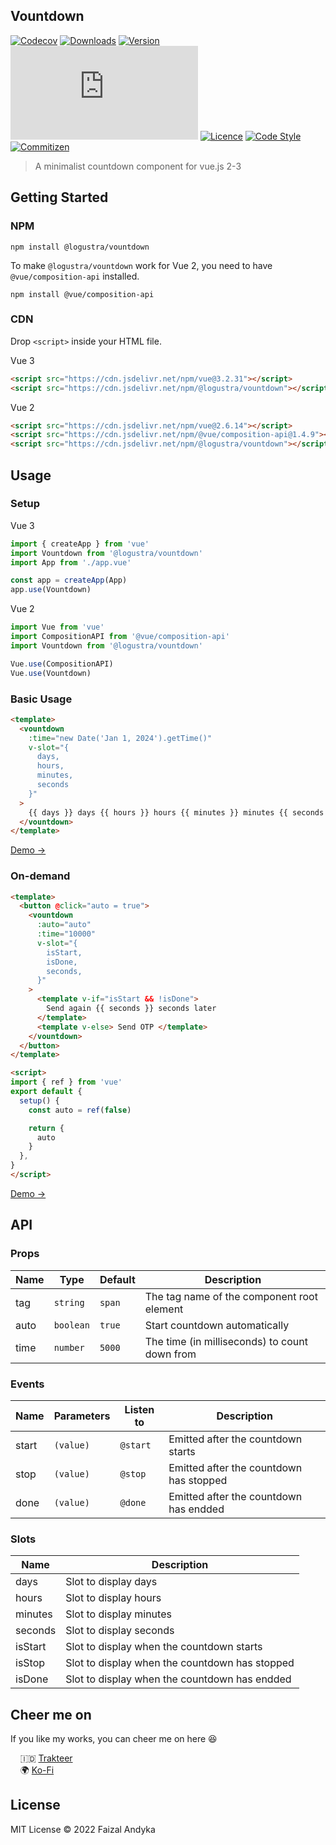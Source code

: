 ## Vountdown

[![Codecov](https://img.shields.io/codecov/c/github/logustra/vountdown)](https://codecov.io/github/logustra/vountdown?branch=master)
[![Downloads](https://img.shields.io/npm/dm/@logustra/vountdown)](https://npmcharts.com/compare/@logustra/vountdown?minimal=true)
[![Version](https://img.shields.io/npm/v/@logustra/vountdown)](https://www.npmjs.com/package/@logustra/vountdown)
[![Gzip Size](https://img.badgesize.io/https://unpkg.com/@logustra/vountdown/dist/index.umd.js?compression=gzip)](https://unpkg.com/@logustra/vountdown/dist/index.umd.js)
[![Licence](https://img.shields.io/npm/l/@logustra/vountdown)](https://www.npmjs.com/package/@logustra/vountdown)
[![Code Style](https://img.shields.io/badge/code_style-standard-brightgreen.svg)](https://standardjs.com)
[![Commitizen](https://img.shields.io/badge/commitizen-friendly-brightgreen.svg)](http://commitizen.github.io/cz-cli)

> A minimalist countdown component for vue.js 2-3

## Getting Started
### NPM

```shell
npm install @logustra/vountdown
```

To make `@logustra/vountdown` work for Vue 2, you need to have `@vue/composition-api` installed.

```shell
npm install @vue/composition-api
```

### CDN
Drop `<script>` inside your HTML file.

Vue 3
```html
<script src="https://cdn.jsdelivr.net/npm/vue@3.2.31"></script>
<script src="https://cdn.jsdelivr.net/npm/@logustra/vountdown"></script>
```

Vue 2
```html
<script src="https://cdn.jsdelivr.net/npm/vue@2.6.14"></script>
<script src="https://cdn.jsdelivr.net/npm/@vue/composition-api@1.4.9"></script>
<script src="https://cdn.jsdelivr.net/npm/@logustra/vountdown"></script>
```

## Usage
### Setup
Vue 3
```js
import { createApp } from 'vue'
import Vountdown from '@logustra/vountdown'
import App from './app.vue'

const app = createApp(App)
app.use(Vountdown)
```

Vue 2
```js
import Vue from 'vue'
import CompositionAPI from '@vue/composition-api'
import Vountdown from '@logustra/vountdown'

Vue.use(CompositionAPI)
Vue.use(Vountdown)
```

### Basic Usage
```html
<template>
  <vountdown 
    :time="new Date('Jan 1, 2024').getTime()" 
    v-slot="{ 
      days,
      hours,
      minutes,
      seconds 
    }"
  >
    {{ days }} days {{ hours }} hours {{ minutes }} minutes {{ seconds }} seconds.
  </vountdown>
</template>
```
[Demo →](https://codesandbox.io/s/magical-violet-h99oet?file=/src/components/basicUsage.vue)

### On-demand
```html
<template>
  <button @click="auto = true">
    <vountdown
      :auto="auto"
      :time="10000"
      v-slot="{
        isStart,
        isDone,
        seconds,
      }"
    >
      <template v-if="isStart && !isDone">
        Send again {{ seconds }} seconds later
      </template>
      <template v-else> Send OTP </template>
    </vountdown>
  </button>
</template>

<script>
import { ref } from 'vue'
export default {
  setup() {
    const auto = ref(false)

    return {
      auto
    }
  },
}
</script>
```
[Demo →](https://codesandbox.io/s/magical-violet-h99oet?file=/src/components/onDemand.vue)

## API
### Props
| Name | Type | Default | Description |
|------|------|---------|-------------|
| tag | `string` | `span` | The tag name of the component root element | 
| auto | `boolean` | `true` | Start countdown automatically |
| time | `number` | `5000` | The time (in milliseconds) to count down from |

### Events
| Name | Parameters | Listen to | Description |
|------|------|---------|-------------|
| start | `(value)` | `@start` | Emitted after the countdown starts | 
| stop | `(value)` | `@stop` | Emitted after the countdown has stopped |
| done | `(value)` | `@done` | Emitted after the  countdown has endded |

### Slots
| Name | Description |
|------|-------------|
| days | Slot to display days | 
| hours | Slot to display hours | 
| minutes | Slot to display minutes | 
| seconds | Slot to display seconds | 
| isStart | Slot to display when the countdown starts | 
| isStop | Slot to display when the countdown has stopped | 
| isDone | Slot to display when the countdown has endded | 

## Cheer me on
If you like my works, you can cheer me on here 😆

&nbsp; &nbsp; 🇮🇩 [Trakteer](https://trakteer.id/logustra/tip)<br>
&nbsp; &nbsp; 🌍 [Ko-Fi](https://ko-fi.com/logustra)<br>

## License
MIT License © 2022 Faizal Andyka